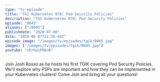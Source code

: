 ```yaml
---
type: "tv-episode"
title: "TGI Kubernetes 078: Pod Security Policies"
description: "TGI Kubernetes 078: Pod Security Policies"
episode: "0045"
aliases: ["/0045"]
publishdate: "2020-07-08"
date: "2019-06-07T21:56:44Z"
episode_image: "/images/tv/episodes/tgik/0045.jpg"
images: ["/images/tv/episodes/tgik/0045.jpg"]
youtube: "zErhwjPRKn8"
---
```


Join Josh Rosso as he hosts his first TGIK covering Pod Security Policies. We&#39;ll explore why PSPs are important and how they can be implemented in your Kubernetes clusters! Come Join and bring all your questions!
